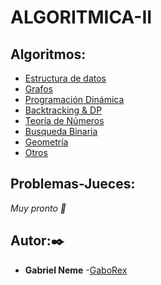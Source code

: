 
# ALGORITMICA-II
## Algoritmos:

- [Estructura de datos](ContenidoMateria/Estructura_de_datos)
- [Grafos](ContenidoMateria/Grafos)
- [Programación Dinámica](ContenidoMateria/ProgramacionDinamica)
- [Backtracking & DP](ContenidoMateria/BacktrackingDP)
- [Teoría de Números](ContenidoMateria/TeoriaDeNumeros)
- [Busqueda Binaria](ContenidoMateria/BusquedaBinaria)
- [Geometría](ContenidoMateria/Geometria)
- [Otros](ContenidoMateria/Otros)
## Problemas-Jueces:
_Muy pronto 🍺_

## Autor:✒️

* **Gabriel Neme** -[GaboRex](https://github.com/GaboRex)
